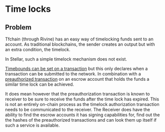 # Time locks

## Problem

Tfchain (through Rivine) has an easy way of timelocking funds sent to an account.
As traditional blockchains, the sender creates an output but with an extra condition, the timelock.

In Stellar, such a simple timelock mechanism does not exist.

[Timebounds can be set on a transaction](https://www.stellar.org/developers/guides/concepts/transactions.html#time-bounds) but this only declares when a transaction can be submitted to the network. In combination with a [preauthorized transaction](https://www.stellar.org/developers/guides/concepts/multi-sig.html#pre-authorized-transaction) on an escrow account that holds the funds a similar time lock can be achieved.

It does mean however that the preauthorization transaction is known to receiver to be sure to receive the funds after the time lock has expired. This is not an entirely on-chain process as the timelock authorization transaction needs to be communicated to the receiver. The Receiver does have the ability to find the escrow accounts it has signing capabilities for, find out the the hashes of the preauthorized transactions and can look them up itself if such a service is available.
